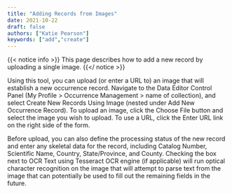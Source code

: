 ```yaml
---
title: "Adding Records from Images"
date: 2021-10-22
draft: false
authors: ["Katie Pearson"]
keywords: ["add","create"]
---
```


{{< notice info >}}
  This page describes how to add a new record by uploading a single image.
{{</ notice >}}

Using this tool, you can upload (or enter a URL to) an image that will establish a new occurrence record. Navigate to the Data Editor Control Panel (My Profile > Occurrence Management > name of collection), and select Create New Records Using Image (nested under Add New Occurrence Record). To upload an image, click the Choose File button and select the image you wish to upload. To use a URL, click the Enter URL link on the right side of the form.

Before upload, you can also define the processing status of the new record and enter any skeletal data for the record, including Catalog Number, Scientific Name, Country, State/Province, and County. Checking the box next to OCR Text using Tesseract OCR engine (if applicable) will run optical character recognition on the image that will attempt to parse text from the image that can potentially be used to fill out the remaining fields in the future.
